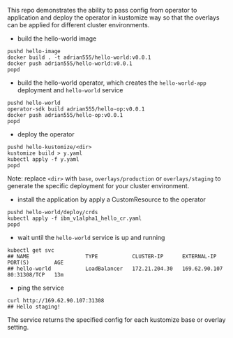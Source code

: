 This repo demonstrates the ability to pass config from operator to application and deploy the operator in kustomize way so that the overlays can be applied for different cluster environments.

* build the hello-world image

```command line
pushd hello-image
docker build . -t adrian555/hello-world:v0.0.1
docker push adrian555/hello-world:v0.0.1
popd
```

* build the hello-world operator, which creates the `hello-world-app` deployment and `hello-world` service

```command line
pushd hello-world
operator-sdk build adrian555/hello-op:v0.0.1
docker push adrian555/hello-op:v0.0.1
popd
```

* deploy the operator

```command line
pushd hello-kustomize/<dir>
kustomize build > y.yaml
kubectl apply -f y.yaml
popd
```

Note: replace `<dir>` with `base`, `overlays/production` or `overlays/staging` to generate the specific deployment for your cluster environment.

* install the application by apply a CustomResource to the operator

```command line
pushd hello-world/deploy/crds
kubectl apply -f ibm_v1alpha1_hello_cr.yaml
popd
```

* wait until the `hello-world` service is up and running

```command line
kubectl get svc
## NAME                  TYPE           CLUSTER-IP      EXTERNAL-IP     PORT(S)        AGE
## hello-world           LoadBalancer   172.21.204.30   169.62.90.107   80:31308/TCP   13m
```

* ping the service

```command line
curl http://169.62.90.107:31308
## Hello staging!
```

The service returns the specified config for each kustomize base or overlay setting.